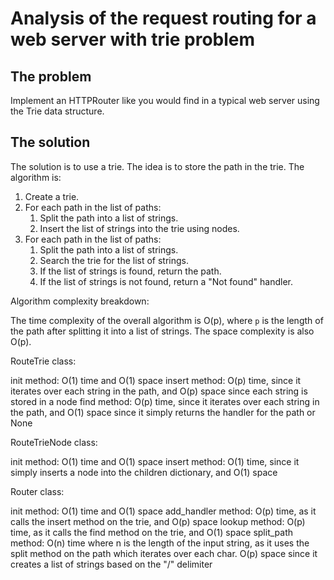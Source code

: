 # Analysis of the request routing for a web server with trie problem

## The problem

Implement an HTTPRouter like you would find in a typical web server using the Trie data structure.

## The solution

The solution is to use a trie. The idea is to store the path in the trie. The algorithm is:

1. Create a trie.
2. For each path in the list of paths:
   1. Split the path into a list of strings.
   2. Insert the list of strings into the trie using nodes.
3. For each path in the list of paths:
   1. Split the path into a list of strings.
   2. Search the trie for the list of strings.
   3. If the list of strings is found, return the path.
   4. If the list of strings is not found, return a "Not found" handler.

Algorithm complexity breakdown:

The time complexity of the overall algorithm is O(p), where `p` is the length of the path after splitting it into a list of strings. The space complexity is also O(p).

RouteTrie class:

init method: O(1) time and O(1) space
insert method: O(p) time, since it iterates over each string in the path, and O(p) space since each string is stored in a node
find method: O(p) time, since it iterates over each string in the path, and O(1) space since it simply returns the handler for the path or None

RouteTrieNode class:

init method: O(1) time and O(1) space
insert method: O(1) time, since it simply inserts a node into the children dictionary, and O(1) space

Router class:

init method: O(1) time and O(1) space
add_handler method: O(p) time, as it calls the insert method on the trie, and O(p) space
lookup method: O(p) time, as it calls the find method on the trie, and O(1) space
split_path method: O(n) time where n is the length of the input string, as it uses the split method on the path which iterates over each char. O(p) space since it creates a list of strings based on the "/" delimiter
